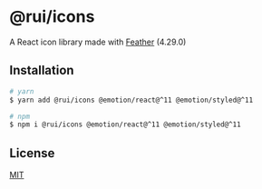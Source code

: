 # @rui/icons

A React icon library made with [Feather](https://feathericons.com/) (4.29.0)

## Installation

```sh
# yarn
$ yarn add @rui/icons @emotion/react@^11 @emotion/styled@^11

# npm
$ npm i @rui/icons @emotion/react@^11 @emotion/styled@^11
```

## License

[MIT](https://github.com/robinh-jsx/robin-ui/blob/master/LICENSE)
